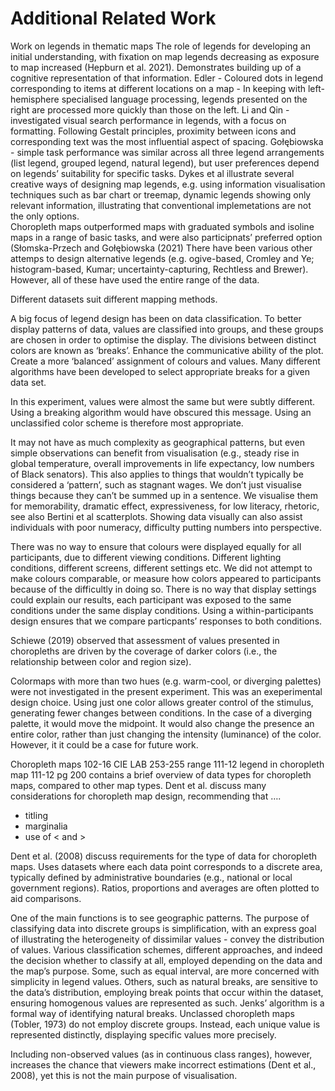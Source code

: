 # Additional Related Work

Work on legends in thematic maps
The role of legends for developing an initial understanding, with fixation on map legends decreasing as exposure to map increased (Hepburn et al. 2021). Demonstrates building up of a cognitive representation of that information.
Edler - Coloured dots in legend corresponding to items at different locations on a map - 
In keeping with left-hemisphere specialised language processing, legends presented on the right are processed more quickly than those on the left. 
Li and Qin - investigated visual search performance in legends, with a focus on formatting. Following Gestalt principles, proximity between icons and corresponding text was the most influential aspect of spacing. 
Gołębiowska - simple task performance was similar across all three legend arrangements (list legend, grouped legend, natural legend), but user preferences depend on legends’ suitability for specific tasks.
Dykes et al illustrate several creative ways of designing map legends, e.g. using information visualisation techniques such as bar chart or treemap, dynamic legends showing only relevant information, illustrating that conventional implemetations are not the only options.  
Choropleth maps outperformed maps with graduated symbols and isoline maps in a range of basic tasks, and were also participnats’ preferred option (Słomska-Przech and Gołębiowska (2021)
There have been various other attemps to design alternative legends (e.g. ogive-based, Cromley and Ye; histogram-based, Kumar; uncertainty-capturing, Rechtless and Brewer). However, all of these have used the entire range of the data. 

Different datasets suit different mapping methods. 

A big focus of legend design has been on data classification. To better display patterns of data, values are classified into groups, and these groups are chosen in order to optimise the display. The divisions between distinct colors are known as ‘breaks’. Enhance the communicative ability of the plot. Create a more ‘balanced’ assignment of colours and values. Many different algorithms have been developed to select appropriate breaks for a given data set. 

In this experiment, values were almost the same but were subtly different. Using a breaking algorithm would have obscured this message. Using an unclassified color scheme is therefore most appropriate. 

It may not have as much complexity as geographical patterns, but even simple observations can benefit from visualisation (e.g., steady rise in global temperature, overall improvements in life expectancy, low numbers of Black senators). This also applies to things that wouldn’t typically be considered a ‘pattern’, such as stagnant wages. We don’t just visualise things because they can’t be summed up in a sentence. We visualise them for memorability, dramatic effect, expressiveness, for low literacy, rhetoric, see also Bertini et al scatterplots. Showing data visually can also assist individuals with poor numeracy, difficulty putting numbers into perspective. 

There was no way to ensure that colours were displayed equally for all participants, due to different viewing conditions. Different lighting conditions, different screens, different settings etc. We did not attempt to make colours comparable, or measure how colors appeared to participants because of the difficultly in doing so. There is no way that display settings could explain our results, each participant was exposed to the same conditions under the same display conditions. Using a within-participants design ensures that we compare particpants’ responses to both conditions. 

Schiewe (2019) observed that assessment of values presented in choropleths are driven by the coverage of darker colors (i.e., the relationship between color and region size). 

Colormaps with more than two hues (e.g. warm-cool, or diverging palettes) were not investigated in the present experiment. This was an exeperimental design choice. Using just one color allows greater control of the stimulus, generating fewer changes between conditions. In the case of a diverging palette, it would move the midpoint. It would also change the presence an entire color, rather than just changing the intensity (luminance) of the color. However, it it could be a case for future work.

Choropleth maps 102-16
CIE LAB 253-255
range 111-12
legend in choropleth map 111-12
pg 200 contains a brief overview of data types for choropleth maps, compared to other map types. 
Dent et al. discuss many considerations for choropleth map design, recommending that ….


* titling
* marginalia
* use of < and >


Dent et al. (2008) discuss requirements for the type of data for choropleth maps. Uses datasets where each data point corresponds to a discrete area, typically defined by administrative boundaries (e.g., national or local government regions). Ratios, proportions and averages are often plotted to aid comparisons. 

One of the main functions is to see geographic patterns. 
The purpose of classifying data into discrete groups is simplification, with an express goal of illustrating the heterogeneity of dissimilar values - convey the distribution of values.
Various classification schemes, different approaches, and indeed the decision whether to classify at all, employed depending on the data and the map’s purpose. Some, such as equal interval, are more concerned with simplicity in legend values. Others, such as natural breaks, are sensitive to the data’s distribution, employing break points that occur within the dataset, ensuring homogenous values are represented as such. Jenks’ algorithm is a formal way of identifying natural breaks.
Unclassed choropleth maps (Tobler, 1973) do not employ discrete groups. Instead, each unique value is represented distinctly, displaying specific values more precisely.

Including non-observed values (as in continuous class ranges), however, increases the chance that viewers make incorrect estimations (Dent et al., 2008), yet this is not the main purpose of visualisation. 

